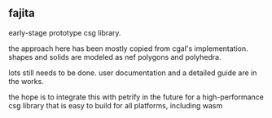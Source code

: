 ## fajita

early-stage prototype csg library.

the approach here has been mostly copied from cgal's implementation. shapes
and solids are modeled as nef polygons and polyhedra.

lots still needs to be done. user documentation and a detailed guide are in
the works.

the hope is to integrate this with petrify in the future for a
high-performance csg library that is easy to build for all platforms,
including wasm